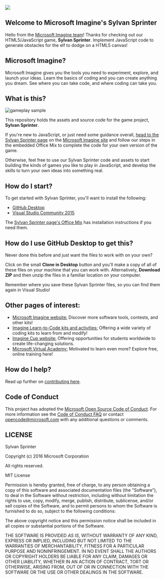 ![](https://github.com/Microsoft/Imagine_sylvan-sprinter/blob/master/Microsoft-Imagine.png)

## Welcome to Microsoft Imagine's Sylvan Sprinter
Hello from the [Microsoft Imagine team](http://imagine.microsoft.com)! Thanks for checking out our HTML5/JavaScript game, **Sylvan Sprinter**.  Implement JavaScript code to generate obstacles for the elf to dodge on a HTML5 canvas!

## Microsoft Imagine?
Microsoft Imagine gives you the tools you need to experiment, explore, and launch your ideas.  Learn the basics of coding and you can create anything you dream. See where you can take code, and where coding can take you.  

## What is this?
![gameplay sample](https://github.com/Microsoft/Imagine_sylvan-sprinter/blob/master/sprintergameplay.gif)

This repository holds the assets and source code for the game project, **Sylvan Sprinter**. 

If you're new to JavaScript, or just need some guidance overall, [head to the Sylvan Sprinter page](https://msdn.microsoft.com/imagine/imagine-create039) on the [Microsoft Imagine site](http://imagine.microsoft.com) and follow our steps in the embedded Office Mix to complete the code for your own version of the game.

Otherwise, feel free to use our Sylvan Sprinter code and assets to start building the kinds of games you like to play in JavaScript, and develop the skills to turn your own ideas into something real.  

## How do I start?
To get started with Sylvan Sprinter, you'll want to install the following:
* [GitHub Desktop](https://desktop.github.com/)
* [Visual Studio Community 2015](https://www.visualstudio.com/en-us/products/visual-studio-community-vs.aspx)

The [Sylvan Sprinter page's Office Mix](https://msdn.microsoft.com/imagine/imagine-create039) has installation instructions if you need them.

## How do I use GitHub Desktop to get this?
Never done this before and just want the files to work with on your own? 

Click on the small **Clone in Desktop** button and you'll make a copy of all of these files on your machine that you can work with.  Alternatively, **Download ZIP** and then unzip the files in a familiar location on your computer.

Remember where you save these Sylvan Sprinter files, so you can find them again in Visual Studio!

## Other pages of interest:
* [Microsoft Imagine website:](http://imagine.microsoft.com) Discover more software tools, contests, and other kits!
* [Imagine Learn-to-Code kits and activities:](https://msdn.microsoft.com/imagine/imagine-create) Offering a wide variety of coding kits to learn from and modify!
* [Imagine Cup website:](https://www.imaginecup.com/) Offering opportunities for students worldwide to create life-changing solutions.
* [Microsoft Virtual Academy:](http://mva.microsoft.com) Motivated to learn even more? Explore free, online training here!

## How do I help?
Read up further on [contributing here](https://github.com/Microsoft/Imagine_sylvan-sprinter/blob/master/CONTRIBUTING.md).

## Code of Conduct
This project has adopted the [Microsoft Open Source Code of Conduct](https://opensource.microsoft.com/codeofconduct/). For more information see the [Code of Conduct FAQ](https://opensource.microsoft.com/codeofconduct/faq/) or contact [opencode@microsoft.com](mailto:opencode@microsoft.com) with any additional questions or comments.

## LICENSE

Sylvan Sprinter

Copyright (c) 2016 Microsoft Corporation

All rights reserved. 

MIT License

Permission is hereby granted, free of charge, to any person obtaining a copy of this software and associated documentation files (the "Software"), to deal in the Software without restriction, including without limitation the rights to use, copy, modify, merge, publish, distribute, sublicense, and/or sell copies of the Software, and to permit persons to whom the Software is furnished to do so, subject to the following conditions:

The above copyright notice and this permission notice shall be included in all copies or substantial portions of the Software.

THE SOFTWARE IS PROVIDED *AS IS*, WITHOUT WARRANTY OF ANY KIND, EXPRESS OR IMPLIED, INCLUDING BUT NOT LIMITED TO THE WARRANTIES OF MERCHANTABILITY, FITNESS FOR A PARTICULAR PURPOSE AND NONINFRINGEMENT. IN NO EVENT SHALL THE AUTHORS OR COPYRIGHT HOLDERS BE LIABLE FOR ANY CLAIM, DAMAGES OR OTHER LIABILITY, WHETHER IN AN ACTION OF CONTRACT, TORT OR OTHERWISE, ARISING FROM, OUT OF OR IN CONNECTION WITH THE SOFTWARE OR THE USE OR OTHER DEALINGS IN THE SOFTWARE.
